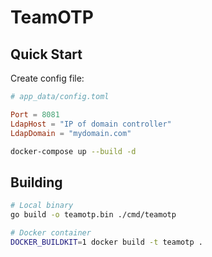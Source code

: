# TeamOTP
## Quick Start
Create config file:
```toml
# app_data/config.toml

Port = 8081
LdapHost = "IP of domain controller"
LdapDomain = "mydomain.com"
```


```sh
docker-compose up --build -d
```

## Building
```sh
# Local binary
go build -o teamotp.bin ./cmd/teamotp

# Docker container
DOCKER_BUILDKIT=1 docker build -t teamotp .
```
